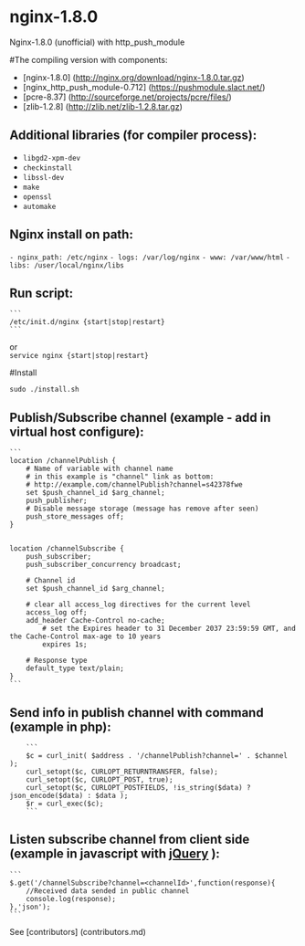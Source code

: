 # nginx-1.8.0
Nginx-1.8.0 (unofficial)  with http_push_module

#The compiling version with components:

* [nginx-1.8.0] (http://nginx.org/download/nginx-1.8.0.tar.gz)
* [nginx_http_push_module-0.712] (https://pushmodule.slact.net/)
* [pcre-8.37] (http://sourceforge.net/projects/pcre/files/)
* [zlib-1.2.8] (http://zlib.net/zlib-1.2.8.tar.gz)

Additional libraries (for compiler process):
--------------------------------------------

* `libgd2-xpm-dev` 
* `checkinstall`
* `libssl-dev` 
* `make` 
* `openssl` 
* `automake`

Nginx install on path:
----------------------
 
 `- nginx_path: /etc/nginx`
 `- logs: /var/log/nginx`
 `- www: /var/www/html`
 `- libs: /user/local/nginx/libs`
 
Run script:
-----------
	```
	/etc/init.d/nginx {start|stop|restart}
	```
or	
	```
	service nginx {start|stop|restart}
	```
	
#Install 

  ```	
  sudo ./install.sh
  ```	
  
Publish/Subscribe channel (example - add in virtual host configure):
--------------------------------------------------------------------

	```
	location /channelPublish {
		# Name of variable with channel name
		# in this example is "channel" link as bottom:
		# http://example.com/channelPublish?channel=s42378fwe
		set $push_channel_id $arg_channel;
		push_publisher;
		# Disable message storage (message has remove after seen)
		push_store_messages off;
	}


	location /channelSubscribe {
		push_subscriber;
		push_subscriber_concurrency broadcast;
		
		# Channel id
		set $push_channel_id $arg_channel;
		
		# clear all access_log directives for the current level
		access_log off;
		add_header Cache-Control no-cache;
	    	# set the Expires header to 31 December 2037 23:59:59 GMT, and the Cache-Control max-age to 10 years
        	expires 1s;
		
		# Response type
		default_type text/plain;
	}
	```
	
Send info in publish channel with command (example in php):
-----------------------------------------------------------

		```
		$c = curl_init( $address . '/channelPublish?channel=' . $channel );
		curl_setopt($c, CURLOPT_RETURNTRANSFER, false);
		curl_setopt($c, CURLOPT_POST, true);
		curl_setopt($c, CURLOPT_POSTFIELDS, !is_string($data) ? json_encode($data) : $data );
		$r = curl_exec($c);
		```
		
Listen subscribe channel from client side (example in javascript with [jQuery](https://jquery.com/) ):
------------------------------------------------------------------------------------------------------
	
	```
	$.get('/channelSubscribe?channel=<channelId>',function(response){
		//Received data sended in public channel
		console.log(response);
	},'json');
	```

See [contributors] (contributors.md)
 


